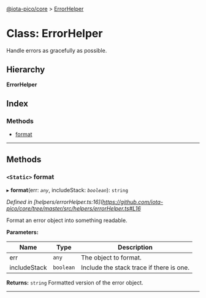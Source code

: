 [@iota-pico/core](../README.md) > [ErrorHelper](../classes/errorhelper.md)

# Class: ErrorHelper

Handle errors as gracefully as possible.

## Hierarchy

**ErrorHelper**

## Index

### Methods

* [format](errorhelper.md#format)

---

## Methods

<a id="format"></a>

### `<Static>` format

▸ **format**(err: *`any`*, includeStack: *`boolean`*): `string`

*Defined in [helpers/errorHelper.ts:16](https://github.com/iota-pico/core/tree/master/src/helpers/errorHelper.ts#L16*

Format an error object into something readable.

**Parameters:**

| Name | Type | Description |
| ------ | ------ | ------ |
| err | `any` |  The object to format. |
| includeStack | `boolean` |  Include the stack trace if there is one. |

**Returns:** `string`
Formatted version of the error object.

___

